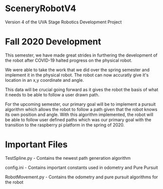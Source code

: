 # SceneryRobotV4
Version 4 of the UVA Stage Robotics Development Project

# Fall 2020 Development

This semester, we have made great strides in furthering the development of the robot after COVID-19 halted progress on the physical robot.

We were able to take the work that we did over the spring semester and implement it in the physical robot. The robot can now accuratly give it's location
in an x,y coordinate and angle. 

This data will be crucial going forward as it gives the robot the basis of what it needs to be able to follow a user drawn path. 

For the upcoming semester, our primary goal will be to implement a pursuit algorithm which allows the robot to follow a path given that the robot knows its own 
position and angle. With this algorithm implemented, the robot will be able to follow user defined paths which was our primary goal with the transition to the
raspberry pi platform in the spring of 2020.

# Important Files

TestSpline.py - Contains the newest path generation algorithm

config.ini - Contains important constants used in odometry and Pure Pursuit

RobotMovement.py - Contains the odometry and pure pursuit algorithms for the robot
